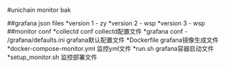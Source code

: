 #unichain monitor bak

##grafana json files
*version 1 - zy
*version 2 - wsp
*version 3 - wsp
##monitor conf
*collectd conf collectd配置文件
*grafana conf - /grafana/defaults.ini grafana默认配置文件
*Dockerfile grafana镜像生成文件
*docker-compose-monitor.yml 监控yml文件
*run.sh grafana容器启动文件
*setup_monitor.sh 监控部署文件
